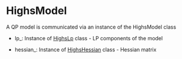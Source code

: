 # HighsModel

A QP model is communicated via an instance of the HighsModel class

- lp\_: Instance of [HighsLp](@ref) class - LP components of the model

- hessian\_: Instance of [HighsHessian](@ref) class - Hessian matrix
